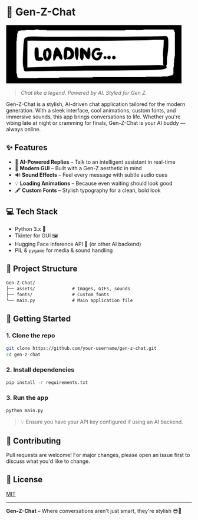 # 🚀 Gen-Z-Chat

![Loading Animation](assets/loading.gif)

> *Chat like a legend. Powered by AI. Styled for Gen Z.*

Gen-Z-Chat is a stylish, AI-driven chat application tailored for the modern generation. With a sleek interface, cool animations, custom fonts, and immersive sounds, this app brings conversations to life. Whether you're vibing late at night or cramming for finals, Gen-Z-Chat is your AI buddy — always online.

## ✨ Features

- 🧠 **AI-Powered Replies** – Talk to an intelligent assistant in real-time
- 🎨 **Modern GUI** – Built with a Gen-Z aesthetic in mind
- 🔊 **Sound Effects** – Feel every message with subtle audio cues
- 💡 **Loading Animations** – Because even waiting should look good
- 🖋️ **Custom Fonts** – Stylish typography for a clean, bold look

## 💻 Tech Stack

- Python 3.x 🐍
- Tkinter for GUI 🖼️
- Hugging Face Inference API 🤗 (or other AI backend)
- PIL & `pygame` for media & sound handling

## 📁 Project Structure

```
Gen-Z-Chat/
├── assets/              # Images, GIFs, sounds
├── fonts/               # Custom fonts
└── main.py              # Main application file
```

## 🚀 Getting Started

### 1. Clone the repo

```bash
git clone https://github.com/your-username/gen-z-chat.git
cd gen-z-chat
```

### 2. Install dependencies

```bash
pip install -r requirements.txt
```

### 3. Run the app

```bash
python main.py
```

> 💡 Ensure you have your API key configured if using an AI backend.

## 🤝 Contributing

Pull requests are welcome! For major changes, please open an issue first to discuss what you'd like to change.

## 📜 License

[MIT](LICENSE)

---

**Gen-Z-Chat** – Where conversations aren't just smart, they're stylish 😎💬
